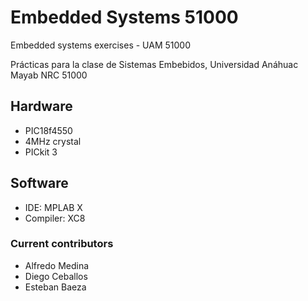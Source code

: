 # Embedded Systems 51000
Embedded systems exercises - UAM 51000

Prácticas para la clase de Sistemas Embebidos, Universidad Anáhuac Mayab NRC 51000

## Hardware
- PIC18f4550
- 4MHz crystal 
- PICkit 3

## Software
- IDE: MPLAB X
- Compiler: XC8

### Current contributors 

- Alfredo Medina
- Diego Ceballos
- Esteban Baeza

